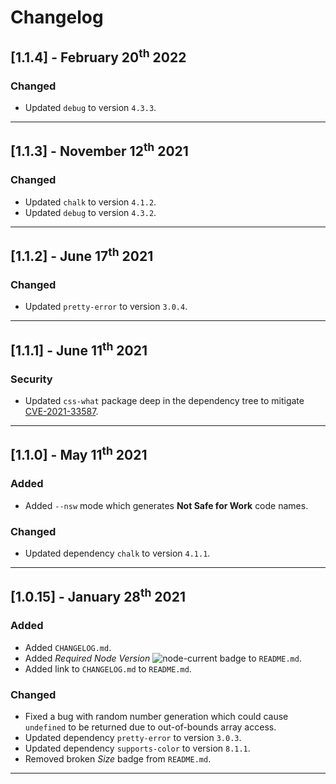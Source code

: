 # Changelog

## [1.1.4] - February 20<sup>th</sup> 2022

### Changed

* Updated `debug` to version `4.3.3`.

---

## [1.1.3] - November 12<sup>th</sup> 2021

### Changed

* Updated `chalk` to version `4.1.2`.
* Updated `debug` to version `4.3.2`.

---

## [1.1.2] - June 17<sup>th</sup> 2021

### Changed

* Updated `pretty-error` to version `3.0.4`.

---

## [1.1.1] - June 11<sup>th</sup> 2021

### Security

* Updated `css-what` package deep in the dependency tree to mitigate [CVE-2021-33587](https://www.npmjs.com/advisories/1754).

---

## [1.1.0] - May 11<sup>th</sup> 2021

### Added

* Added `--nsw` mode which generates **Not Safe for Work** code names.

### Changed

* Updated dependency `chalk` to version `4.1.1`.

---

## [1.0.15] - January 28<sup>th</sup> 2021

### Added

* Added `CHANGELOG.md`.
* Added *Required Node Version* ![node-current](https://img.shields.io/node/v/codename-generator?style=social) badge to `README.md`.
* Added link to `CHANGELOG.md` to `README.md`.

### Changed

* Fixed a bug with random number generation which could cause `undefined` to be returned due to out-of-bounds array access.
* Updated dependency `pretty-error` to version `3.0.3`.
* Updated dependency `supports-color` to version `8.1.1`.
* Removed broken *Size* badge from `README.md`.

---
